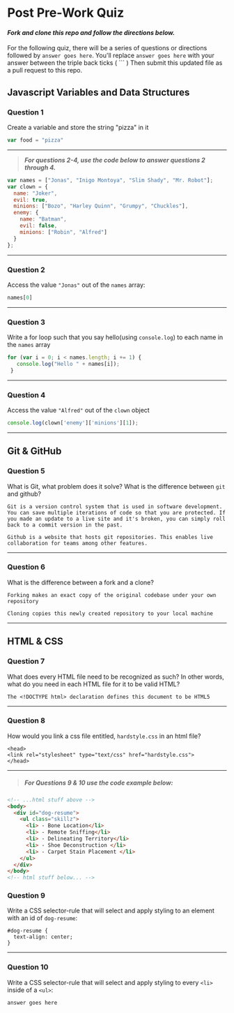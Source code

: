 # Post Pre-Work Quiz

#### ***Fork and clone this repo and follow the directions below.***

For the following quiz, there will be a series of questions or directions followed by `answer goes here`. You'll replace `answer goes here` with your answer between the triple back ticks ( \`\`\` ) Then submit this updated file as a pull request to this repo.

## Javascript Variables and Data Structures

### Question 1

Create a variable and store the string "pizza" in it

```js
var food = "pizza"
```

---

>  ***For questions 2-4, use the code below to answer questions 2 through 4.***

```js
var names = ["Jonas", "Inigo Montoya", "Slim Shady", "Mr. Robot"];
var clown = {
  name: "Joker",
  evil: true,
  minions: ["Bozo", "Harley Quinn", "Grumpy", "Chuckles"],
  enemy: {
    name: "Batman",
    evil: false,
    minions: ["Robin", "Alfred"]  
  }
};
```

---

### Question 2

Access the value `"Jonas"` out of the `names` array:

```js
names[0]
```

---

### Question 3

Write a for loop such that you say hello(using `console.log`) to each name in the `names` array

```js
for (var i = 0; i < names.length; i += 1) {
   console.log("Hello " + names[i]);
 }
```

---


### Question 4

Access the value `"Alfred"` out of the `clown` object

```js
console.log(clown['enemy']['minions'][1]);

```

---

## Git & GitHub

### Question 5

What is Git, what problem does it solve? What is the difference between `git` and github?

```
Git is a version control system that is used in software development. You can save multiple iterations of code so that you are protected. If you made an update to a live site and it's broken, you can simply roll back to a commit version in the past.

Github is a website that hosts git repositories. This enables live collaboration for teams among other features.
```

---

### Question 6

What is the difference between a fork and a clone?

```
Forking makes an exact copy of the original codebase under your own repository

Cloning copies this newly created repository to your local machine
```

---

## HTML & CSS

### Question 7

What does every HTML file need to be recognized as such? In other words, what do you need in each HTML file for it to be valid HTML?

```
The <!DOCTYPE html> declaration defines this document to be HTML5
```

---

### Question 8

How would you link a css file entitled, `hardstyle.css` in an html file?

```
<head>
<link rel="stylesheet" type="text/css" href="hardstyle.css">
</head>

```

---

> ##### For Questions 9 & 10 use the code example below:

```HTML
<!-- ...html stuff above -->
<body>
  <div id="dog-resume">
    <ul class="skillz">
      <li> - Bone Location</li>
      <li> - Remote Sniffing</li>
      <li> - Delineating Territory</li>
      <li> - Shoe Deconstruction </li>
      <li> - Carpet Stain Placement </li>
    </ul>
  </div>
</body>
<!-- html stuff below... -->
```

### Question 9

Write a CSS selector-rule that will select and apply styling to an element with an id of `dog-resume`:


```
#dog-resume {
  text-align: center;
}

```

---

### Question 10

Write a CSS selector-rule that will select and apply styling to every `<li>` inside of a `<ul>`:

```
answer goes here
```

